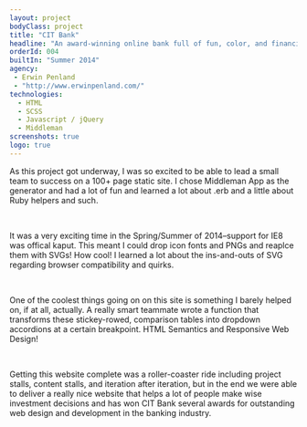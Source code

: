 ```yaml
---
layout: project
bodyClass: project
title: "CIT Bank"
headline: "An award-winning online bank full of fun, color, and financial expertise."
orderId: 004
builtIn: "Summer 2014"
agency:
 - Erwin Penland
 - "http://www.erwinpenland.com/"
technologies:
  - HTML
  - SCSS
  - Javascript / jQuery
  - Middleman
screenshots: true
logo: true
---
```


As this project got underway, I was so excited to be able to lead a small team to success on a 100+ page static site. I chose Middleman App as the generator and had a lot of fun and learned a lot about .erb and a little about Ruby helpers and such.

<br>

It was a very exciting time in the Spring/Summer of 2014–support for IE8 was offical kaput. This meant I could drop icon fonts and PNGs and reaplce them with SVGs! How cool! I learned a lot about the ins-and-outs of SVG regarding browser compatibility and quirks.

<br>

One of the coolest things going on on this site is something I barely helped on, if at all, actually. A really smart teammate wrote a function that transforms these stickey-rowed, comparison tables into dropdown accordions at a certain breakpoint. HTML Semantics and Responsive Web Design!

<br>

Getting this website complete was a roller-coaster ride including project stalls, content stalls, and iteration after iteration, but in the end we were able to deliver a really nice website that helps a lot of people make wise investment decisions and has won CIT Bank several awards for outstanding web design and development in the banking industry.
